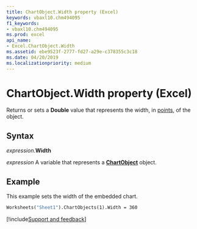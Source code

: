 ```yaml
---
title: ChartObject.Width property (Excel)
keywords: vbaxl10.chm494095
f1_keywords:
- vbaxl10.chm494095
ms.prod: excel
api_name:
- Excel.ChartObject.Width
ms.assetid: ebe9523f-2777-fd27-a29e-c378355c3c18
ms.date: 04/20/2019
ms.localizationpriority: medium
---
```



# ChartObject.Width property (Excel)

Returns or sets a **Double** value that represents the width, in [points](../language/glossary/vbe-glossary.md#point), of the object.


## Syntax

_expression_.**Width**

_expression_ A variable that represents a **[ChartObject](Excel.ChartObject.md)** object.


## Example

This example sets the width of the embedded chart.

```vb
Worksheets("Sheet1").ChartObjects(1).Width = 360
```




[!include[Support and feedback](~/includes/feedback-boilerplate.md)]
